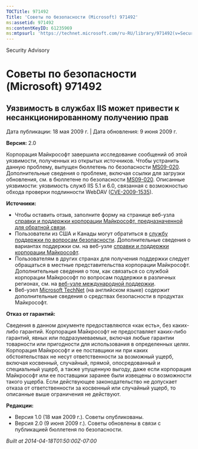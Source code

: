 ```yaml
---
TOCTitle: 971492
Title: 'Советы по безопасности (Microsoft) 971492'
ms:assetid: 971492
ms:contentKeyID: 61235969
ms:mtpsurl: 'https://technet.microsoft.com/ru-RU/library/971492(v=Security.10)'
---
```


Security Advisory

Советы по безопасности (Microsoft) 971492
=========================================

Уязвимость в службах IIS может привести к несанкционированному получению прав
-----------------------------------------------------------------------------

Дата публикации: 18 мая 2009 г. | Дата обновления: 9 июня 2009 г.

**Версия:** 2.0

Корпорация Майкрософт завершила исследование сообщений об этой уязвимости, полученных из открытых источников. Чтобы устранить данную проблему, выпущен бюллетень по безопасности [MS09-020](http://go.microsoft.com/fwlink/?linkid=150568). Дополнительные сведения о проблеме, включая ссылки для загрузки обновления, см. в бюллетене по безопасности [MS09-020](http://go.microsoft.com/fwlink/?linkid=150568). Описанные уязвимости: уязвимость служб IIS 5.1 и 6.0, связанная с возможностью обхода проверки подлинности WebDAV ([CVE-2009-1535](http://www.cve.mitre.org/cgi-bin/cvename.cgi?name=cve-2009-1535)).

**Источники:**

-   Чтобы оставить отзыв, заполните форму на странице веб-узла [справки и поддержки корпорации Майкрософт, предназначенной для обратной связи](https://support.microsoft.com/common/survey.aspx?scid=sw;en;1257&amp;showpage=1&amp;ws=technet&amp;sd=tech).
-   Пользователи из США и Канады могут обратиться в [службу поддержки по вопросам безопасности](http://go.microsoft.com/fwlink/?linkid=21131). Дополнительные сведения о вариантах поддержки см. на веб-узле [справки и поддержки корпорации Майкрософт](http://support.microsoft.com?ln=ru).
-   Пользователям в других странах для получения поддержки следует обращаться в местные представительства корпорации Майкрософт. Дополнительные сведения о том, как связаться со службой корпорации Майкрософт по вопросам поддержки в различных регионах, см. на [веб-узле международной поддержки](http://go.microsoft.com/fwlink/?linkid=21155).
-   Веб-узел [Microsoft TechNet](http://go.microsoft.com/fwlink/?linkid=21132) (на английском языке) содержит дополнительные сведения о средствах безопасности в продуктах Майкрософт.

**Отказ от гарантий:**

Сведения в данном документе предоставляются «как есть», без каких-либо гарантий. Корпорация Майкрософт не предоставляет каких-либо гарантий, явных или подразумеваемых, включая любые гарантии товарности или пригодности для использования в определенных целях. Корпорация Майкрософт и ее поставщики ни при каких обстоятельствах не несут ответственности за возможный ущерб, включая косвенный, случайный, прямой, опосредованный и специальный ущерб, а также упущенную выгоду, даже если корпорация Майкрософт или ее поставщики заранее были извещены о возможности такого ущерба. Если действующее законодательство не допускает отказа от ответственности за косвенный или случайный ущерб, то описанные выше ограничения не действуют.

**Редакции:**

-   Версия 1.0 (18 мая 2009 г.). Советы опубликованы.
-   Версия 2.0 (9 июня 2009 г.). Советы обновлены в связи с публикацией бюллетеня по безопасности.

*Built at 2014-04-18T01:50:00Z-07:00*
